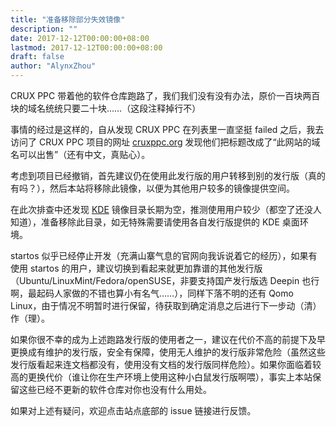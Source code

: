 ```yaml
---
title: "准备移除部分失效镜像"
description: ""
date: 2017-12-12T00:00:00+08:00
lastmod: 2017-12-12T00:00:00+08:00
draft: false
author: "AlynxZhou"
---
```


CRUX PPC 带着他的软件仓库跑路了，我们我们没有没有办法，原价一百块两百块的域名统统只要二十块……（这段注释掉行不）

事情的经过是这样的，自从发现 CRUX PPC 在列表里一直坚挺 failed 之后，我去访问了 CRUX PPC 项目的网址 [cruxppc.org](http://www.cruxppc.org/) 发现他们把标题改成了“此网站的域名可以出售”（还有中文，真贴心）。

考虑到项目已经撤销，首先建议仍在使用此发行版的用户转移到别的发行版（真的有吗？），然后本站将移除此镜像，以便为其他用户较多的镜像提供空间。

在此次排查中还发现 [KDE](https://mirror.bjtu.edu.cn/kde/) 镜像目录长期为空，推测使用用户较少（都空了还没人知道），准备移除此目录，如无特殊需要请使用各自发行版提供的 KDE 桌面环境。

startos 似乎已经停止开发（充满山寨气息的官网向我诉说着它的经历），如果有使用 startos 的用户，建议切换到看起来就更加靠谱的其他发行版（Ubuntu/LinuxMint/Fedora/openSUSE，非要支持国产发行版选 Deepin 也行啊，最起码人家做的不错也算小有名气……），同样下落不明的还有 Qomo Linux，由于情况不明暂时进行保留，待获取到确定消息之后进行下一步动（清）作（理）。

如果你很不幸的成为上述跑路发行版的使用者之一，建议在代价不高的前提下及早更换成有维护的发行版，安全有保障，使用无人维护的发行版非常危险（虽然这些发行版看起来连文档都没有，使用没有文档的发行版同样危险）。如果你面临着较高的更换代价（谁让你在生产环境上使用这种小白鼠发行版啊喂），事实上本站保留这些已经不更新的软件仓库对你也没有什么用处。

如果对上述有疑问，欢迎点击站点底部的 issue 链接进行反馈。
